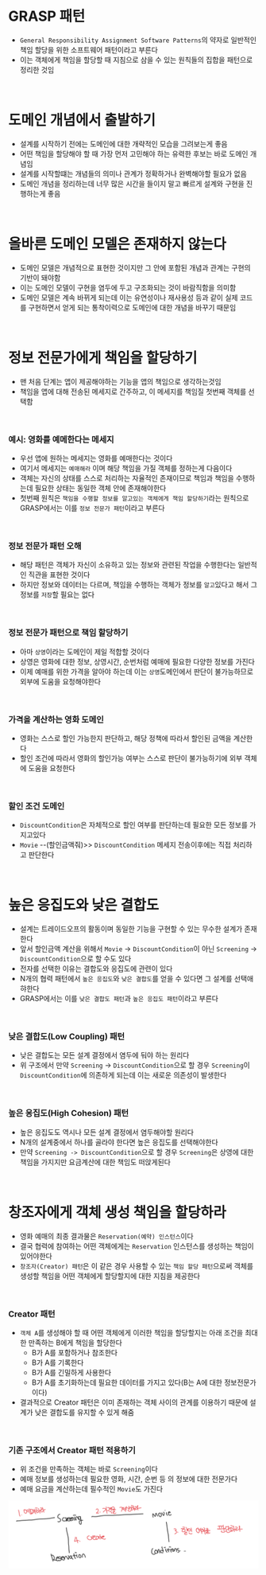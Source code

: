 # GRASP 패턴

- `General Responsibility Assignment Software Patterns`의 약자로 일반적인 책임 할당을 위한 소프트웨어 패턴이라고 부른다
- 이는 객체에게 책임을 할당할 때 지침으로 삼을 수 있는 원칙들의 집합을 패턴으로 정리한 것임

<br>

# 도메인 개념에서 출발하기

- 설계를 시작하기 전에는 도메인에 대한 개략적인 모습을 그려보는게 좋음
- 어떤 책임을 할당해야 할 때 가장 먼저 고민해야 하는 유력한 후보는 바로 도메인 개념임
- 설계를 시작할떄는 개념들의 의미나 관계가 정확하거나 완벽해야할 필요가 없음
- 도메인 개념을 정리하는데 너무 많은 시간을 들이지 말고 빠르게 설계와 구현을 진행하는게 좋음

<br>

# 올바른 도메인 모델은 존재하지 않는다

- 도메인 모델은 개념적으로 표현한 것이지만 그 안에 포함된 개념과 관계는 구현의 기반이 돼야함
- 이는 도메인 모델이 구현을 염두에 두고 구조화되는 것이 바람직함을 의미함
- 도메인 모델은 계속 바뀌게 되는데 이는 유연성이나 재사용성 등과 같이 실제 코드를 구현하면서 얻게 되는 통착이력으로 도메인에 대한 개념을 바꾸기 때문임

<br>

# 정보 전문가에게 책임을 할당하기

- 맨 처음 단계는 앱이 제공해야하는 기능을 앱의 책임으로 생각하는것임
- 책임을 앱에 대해 전송된 메세지로 간주하고, 이 메세지를 책임질 첫번째 객체를 선택함

<br>

### 예시: 영화를 예메한다는 메세지

- 우선 앱에 원하는 메세지는 영화를 예매한다는 것이다
- 여기서 메세지는 `예매해라` 이며 해당 책임을 가질 객체를 정하는게 다음이다
- 객체는 자신의 상태를 스스로 처리하는 자율적인 존재이므로 책임과 책임을 수행하는데 필요한 상태는 동일한 객체 안에 존재해야한다
- 첫번째 원칙은 `책임을 수행할 정보를 알고있는 객체에게 책임 할당하기`라는 원칙으로 GRASP에서는 이를 `정보 전문가 패턴`이라고 부른다

<br>

### 정보 전문가 패턴 오해

- 해당 패턴은 객체가 자신이 소유하고 있는 정보와 관련된 작업을 수행한다는 일반적인 직관을 표현한 것이다
- 하지만 정보와 데이터는 다르며, 책임을 수행하는 객체가 정보를 `알고`있다고 해서 그 정보를 `저장`할 필요는 없다

<br>

### 정보 전문가 패턴으로 책임 할당하기

- 아마 `상영`이라는 도메인이 제일 적합할 것이다
- 상영은 영화에 대한 정보, 상영시간, 순번처럼 예매에 필요한 다양한 정보를 가진다
- 이제 예매를 위한 가격을 알아야 하는데 이는 `상영`도메인에서 판단이 불가능하므로 외부에 도움을 요청해야한다

<br>

### 가격을 계산하는 영화 도메인

- 영화는 스스로 할인 가능한지 판단하고, 해당 정책에 따라서 할인된 금액을 계산한다
- 할인 조건에 따라서 영화의 할인가능 여부는 스스로 판단이 불가능하기에 외부 객체에 도움을 요청한다

<br>

### 할인 조건 도메인

- `DiscountCondition`은 자체적으로 할인 여부를 판단하는데 필요한 모든 정보를 가지고있다
- `Movie` --(할인금액줘)>> `DiscountCondition` 메세지 전송이후에는 직접 처리하고 판단한다

<br>

# 높은 응집도와 낮은 결합도

- 설계는 트레이드오프의 활동이며 동일한 기능을 구현할 수 있는 무수한 설계가 존재한다
- 앞서 할인금액 계산을 위해서 `Movie` -> `DiscountCondition`이 아닌 `Screening` -> `DiscountCondition`으로 할 수도 있다
- 전자를 선택한 이유는 결합도와 응집도에 관련이 있다
- N개의 협력 패턴에서 `높은 응집도`와 `낮은 결합도`를 얻을 수 있다면 그 설계를 선택애햐한다
- GRASP에서는 이를 `낮은 결합도 패턴`과 `높은 응집도 패턴`이라고 부른다

<br>

### 낮은 결합도(Low Coupling) 패턴

- 낮은 결합도는 모든 설계 결정에서 염두에 둬야 하는 원리다
- 위 구조에서 만약 `Screening` -> `DiscountCondition`으로 할 경우 `Screening`이 `DiscountCondition`에 의존하게 되는데 이는 새로운 의존성이 발생한다

<br>

### 높은 응집도(High Cohesion) 패턴

- 높은 응집도도 역시나 모든 설계 결정에서 염두해야할 원리다
- N개의 설계중에서 하나를 골라야 한다면 높은 응집도를 선택해야한다
- 만약 `Screening -> DiscountCondition`으로 할 경우 `Screening`은 상영에 대한 책임을 가지지만 요금계산에 대한 책임도 떠앉게된다

<br>

# 창조자에게 객체 생성 책임을 할당하라

- 영화 예매의 최종 결과물은 `Reservation(예약) 인스턴스`이다
- 결국 협력에 참여하는 어떤 객체에게는 `Reservation` 인스턴스를 생성하는 책임이 있어야한다
- `창조자(Creator) 패턴`은 이 같은 경우 사용할 수 있는 `책임 할당 패턴`으로써 객체를 생성할 책임을 어떤 객체에게 할당할지에 대한 지침을 제공한다

<br>

### Creator 패턴

- `객체 A`를 생성해야 할 때 어떤 객체에게 이러한 책임을 할당할지는 아래 조건을 최대한 만족하는 B에게 책임을 할당한다
  - B가 A를 포함하거나 참조한다
  - B가 A를 기록한다
  - B가 A를 긴밀하게 사용한다
  - B가 A를 초기화하는데 필요한 데이터를 가지고 있다(B는 A에 대한 정보전문가이다)
- 결과적으로 Creator 패턴은 이미 존재하는 객체 사이의 관계를 이용하기 때문에 설계가 낮은 결합도를 유지할 수 있게 해줌

<br>

### 기존 구조에서 Creator 패턴 적용하기

- 위 조건을 만족하는 객체는 바로 `Screening`이다
- 예매 정보를 생성하는데 필요한 영화, 시간, 순번 등 의 정보에 대한 전문가다
- 예매 요금을 계산하는데 필수적인 `Movie`도 가진다

![alt text](image.png)
